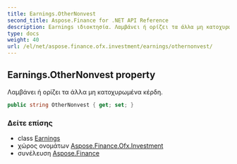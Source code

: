 ```yaml
---
title: Earnings.OtherNonvest
second_title: Aspose.Finance for .NET API Reference
description: Earnings ιδιοκτησία. Λαμβάνει ή ορίζει τα άλλα μη κατοχυρωμένα κέρδη.
type: docs
weight: 40
url: /el/net/aspose.finance.ofx.investment/earnings/othernonvest/
---
```

## Earnings.OtherNonvest property

Λαμβάνει ή ορίζει τα άλλα μη κατοχυρωμένα κέρδη.

```csharp
public string OtherNonvest { get; set; }
```

### Δείτε επίσης

* class [Earnings](../)
* χώρος ονομάτων [Aspose.Finance.Ofx.Investment](../../earnings/)
* συνέλευση [Aspose.Finance](../../../)


